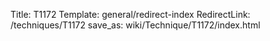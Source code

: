 Title: T1172
Template: general/redirect-index
RedirectLink: /techniques/T1172
save_as: wiki/Technique/T1172/index.html